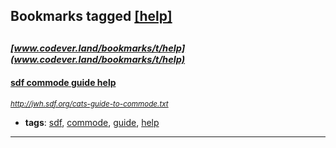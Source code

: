 ## Bookmarks tagged [[help]](https://www.codever.land/search?q=[help])

_<sup><sup>[www.codever.land/bookmarks/t/help](www.codever.land/bookmarks/t/help)</sup></sup>_
---
#### [sdf commode guide help](http://jwh.sdf.org/cats-guide-to-commode.txt)
_<sup>http://jwh.sdf.org/cats-guide-to-commode.txt</sup>_

* **tags**: [sdf](../tagged/sdf.md), [commode](../tagged/commode.md), [guide](../tagged/guide.md), [help](../tagged/help.md)
---
